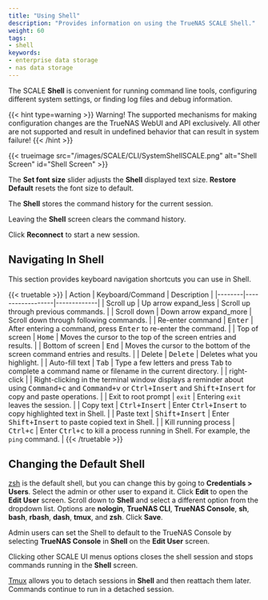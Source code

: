 ```yaml
---
title: "Using Shell"
description: "Provides information on using the TrueNAS SCALE Shell."
weight: 60
tags:
- shell
keywords:
- enterprise data storage
- nas data storage
---
```


The SCALE **Shell** is convenient for running command line tools, configuring different system settings, or finding log files and debug information.

{{< hint type=warning >}}
Warning! The supported mechanisms for making configuration changes are the TrueNAS WebUI and API exclusively.
All other are not supported and result in undefined behavior that can result in system failure!
{{< /hint >}}

{{< trueimage src="/images/SCALE/CLI/SystemShellSCALE.png" alt="Shell Screen" id="Shell Screen" >}}

The **Set font size** slider adjusts the **Shell** displayed text size.
**Restore Default** resets the font size to default.

The **Shell** stores the command history for the current session.

Leaving the **Shell** screen clears the command history.

Click **Reconnect** to start a new session.

## Navigating In Shell
This section provides keyboard navigation shortcuts you can use in Shell.

{{< truetable >}}
| Action | Keyboard/Command | Description |
|--------|------------------|-------------|
| Scroll up | Up arrow <span class="material-icons">expand_less</span> | Scroll up through previous commands. |
| Scroll down | Down arrow <span class="material-icons">expand_more</span> | Scroll down through following commands. |
| Re-enter command | <kbd>Enter</kbd> | After entering a command, press <kbd>Enter</kbd> to re-enter the command. |
| Top of screen | <kbd>Home</kbd> | Moves the cursor to the top of the screen entries and results. |
| Bottom of screen | <kbd>End</kbd> | Moves the cursor to the bottom of the screen command entries and results. |
| Delete | <kbd>Delete</kbd> | Deletes what you highlight. |
| Auto-fill text | <kbd>Tab</kbd> | Type a few letters and press <kbd>Tab</kbd> to complete a command name or filename in the current directory. |
| right-click |  | Right-clicking in the terminal window displays a reminder about using <kbd>Command+c</kbd> and <kbd>Command+v</kbd> or <kbd>Ctrl+Insert</kbd> and <kbd>Shift+Insert</kbd> for copy and paste operations. |
| Exit to root prompt | `exit` | Entering `exit` leaves the session. |
| Copy text | <kbd>Ctrl+Insert</kbd> | Enter <kbd>Ctrl+Insert</kbd> to copy highlighted text in Shell. |
| Paste text | <kbd>Shift+Insert</kbd> | Enter <kbd>Shift+Insert</kbd> to paste copied text in Shell. |
| Kill running process | <kbd>Ctrl+c</kbd> | Enter <kbd>Ctrl+c</kbd> to kill a process running in Shell. For example, the `ping` command. |
{{< /truetable >}}

## Changing the Default Shell

[zsh](https://www.zsh.org/) is the default shell, but you can change this by going to **Credentials > Users**.
Select the admin or other user to expand it.
Click **Edit** to open the **Edit User** screen.
Scroll down to **Shell** and select a different option from the dropdown list.
Options are **nologin**, **TrueNAS CLI**, **TrueNAS Console**, **sh**, **bash**, **rbash**, **dash**, **tmux**, and **zsh**.
Click **Save**.

Admin users can set the Shell to default to the TrueNAS Console by selecting **TrueNAS Console** in **Shell** on the **Edit User** screen.

Clicking other SCALE UI menus options closes the shell session and stops commands running in the **Shell** screen.

[Tmux](https://github.com/tmux/tmux/wiki/) allows you to detach sessions in **Shell** and then reattach them later.
Commands continue to run in a detached session.